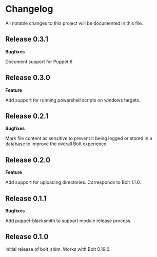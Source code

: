 # Changelog

All notable changes to this project will be documented in this file.

## Release 0.3.1

**Bugfixes**

Document support for Puppet 6

## Release 0.3.0

**Feature**

Add support for running powershell scripts on windows targets.

## Release 0.2.1

**Bugfixes**

Mark file content as sensitive to prevent it being logged or stored in a database to improve the overall Bolt experience.

## Release 0.2.0

**Feature**

Add support for uploading directories. Corresponds to Bolt 1.1.0.

## Release 0.1.1

**Bugfixes**

Add puppet-blacksmith to support module release process.

## Release 0.1.0

Initial release of bolt_shim. Works with Bolt 0.19.0.
